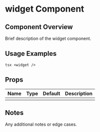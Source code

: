 # widget Component

## Component Overview

Brief description of the widget component.

## Usage Examples

`tsx
<widget />
`

## Props

| Name | Type | Default | Description |
| ---- | ---- | ------- | ----------- |
|      |      |         |             |

## Notes

Any additional notes or edge cases.
